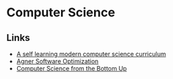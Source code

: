 # Computer Science



## Links

* [A self learning modern computer science curriculum](https://functionalcs.github.io/curriculum/)
* [Agner Software Optimization](https://www.agner.org/optimize/)
* [Computer Science from the Bottom Up](https://www.bottomupcs.com/)


